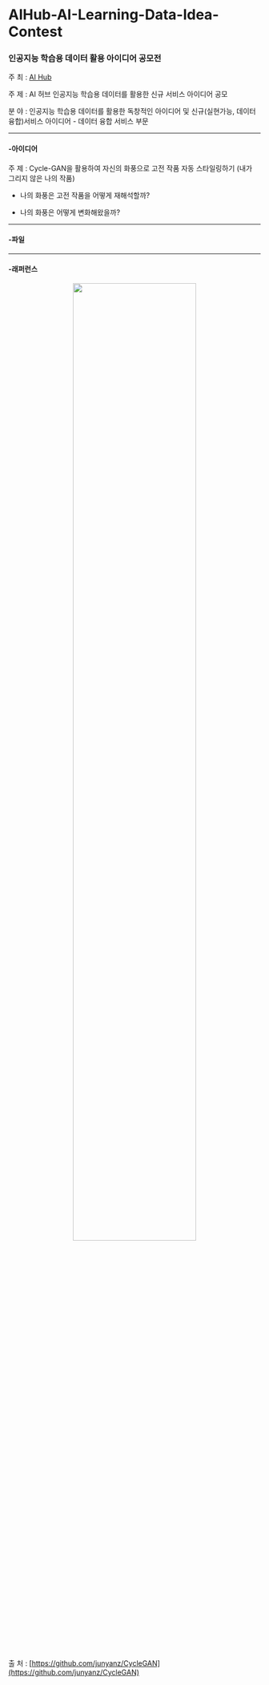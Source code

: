 # AIHub-AI-Learning-Data-Idea-Contest

### **인공지능 학습용 데이터 활용 아이디어 공모전**
주 최 : [AI Hub](https://www.aihub.or.kr/)

주 제 : AI 허브 인공지능 학습용 데이터를 활용한 신규 서비스 아이디어 공모

분 야 : 인공지능 학습용 데이터를 활용한 독창적인 아이디어 및 신규(실현가능, 데이터 융합)서비스 아이디어 - 데이터 융합 서비스 부문

---

#### -아이디어

주 제 : Cycle-GAN을 활용하여 자신의 화풍으로 고전 작품 자동 스타일링하기 (내가 그리지 않은 나의 작품)

-  나의 화풍은 고전 작품을 어떻게 재해석할까?

-  나의 화풍은 어떻게 변화해왔을까?

---

#### -파일

---

#### -래퍼런스

<p align="center"><img src="https://github.com/junyanz/CycleGAN/blob/master/imgs/photo2painting.jpg" width="70%" height="70%"></p>

출 처 : [https://github.com/junyanz/CycleGAN](https://github.com/junyanz/CycleGAN)
